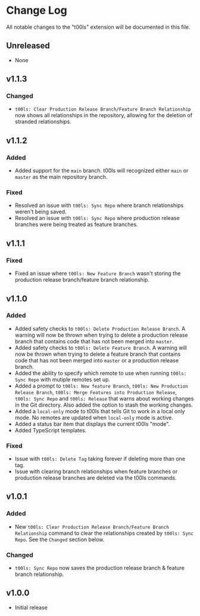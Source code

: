 # Change Log

All notable changes to the "t00ls" extension will be documented in this file.

## Unreleased
 - None

## v1.1.3
### Changed
 - `t00ls: Clear Production Release Branch/Feature Branch Relationship` now shows all relationships in the repository, allowing for the deletion of stranded relationships.

## v1.1.2
### Added
 - Added support for the `main` branch. t00ls will recognized either `main` or `master` as the main repository branch.

### Fixed
 - Resolved an issue with `t00ls: Sync Repo` where branch relationships weren't being saved.
 - Resolved an issue with `t00ls: Sync Repo` where production release branches were being treated as feature branches.

## v1.1.1
### Fixed
 - Fixed an issue where `t00ls: New Feature Branch` wasn't storing the production release branch/feature branch relationship. 

## v1.1.0
### Added
 - Added safety checks to `t00ls: Delete Production Release Branch`. A warning will now be thrown when trying to delete a production release branch that contains code that has not been merged into `master`.
 - Added safety checks to `t00ls: Delete Feature Branch`.  A warning will now be thrown when trying to delete a feature branch that contains code that has not been merged into `master` or a production release branch.
 - Added the ability to specify which remote to use when running `t00ls: Sync Repo` with mutiple remotes set up.
 - Added a prompt to `t00ls: New feature Branch`, `t00ls: New Production Release Branch`, `t00ls: Merge Features into Production Release`, `t00ls: Sync Repo` and `t00ls: Release` that warns about working changes in the Git directory. Also added the option to stash the working changes.
 - Added a `local-only` mode to t00ls that tells Git to work in a local only mode. No remotes are updated when `local-only` mode is active.
 - Added a status bar item that displays the current t00ls "mode".
 - Added TypeScript templates.

### Fixed
 - Issue with `t00ls: Delete Tag` taking forever if deleting more than one tag.
 - Issue with clearing branch relationships when feature branches or production release branches are deleted via the t00ls commands.

## v1.0.1
### Added
 - New `t00ls: Clear Production Release Branch/Feature Branch Relationship` command to clear the relationships created by `t00ls: Sync Repo`. See the `Changed` section below.

### Changed
 - `t00ls: Sync Repo` now saves the production release branch & feature branch relationship.

## v1.0.0

- Initial release

